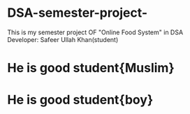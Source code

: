 # DSA-semester-project-
This is my semester project OF "Online Food System" in DSA
<br>
Developer: Safeer Ullah Khan(student)
# He is good student{Muslim}
# He is good student{boy}

